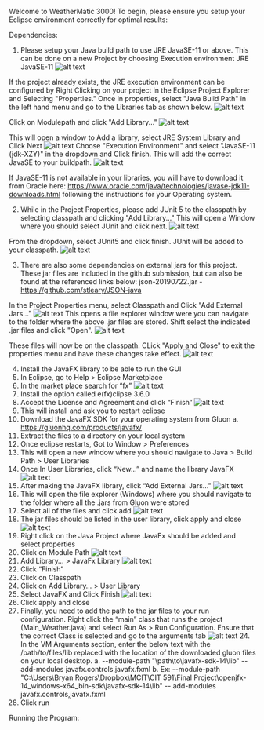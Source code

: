 Welcome to WeatherMatic 3000! To begin, please ensure you setup your Eclipse environment correctly for optimal results:

Dependencies:
1. Please setup your Java build path to use JRE JavaSE-11 or above. This can be done on a new Project by choosing Execution environment JRE JavaSE-11
![alt text](/ReadMeImages/NewProject.PNG "New Project")

If the project already exists, the JRE execution environment can be configured by Right Clicking on your project in the Eclipse Project Explorer and Selecting "Properties." Once in properties, select "Java Bulid Path" in the left hand menu and go to the Libraries tab as shown below.
![alt text](/ReadMeImages/Properties.PNG "Properties")

Click on Modulepath and click "Add Library..."
![alt text](/ReadMeImages/AddLibrary.PNG "AddLib")

This will open a window to Add a library, select JRE System Library and Click Next
![alt text](/ReadMeImages/AddLibrary2.PNG "AddLib")
Choose "Execution Environment" and select "JavaSE-11 (jdk-XZY)" in the dropdown and Click finish. This will add the correct JavaSE to your buildpath.
![alt text](/ReadMeImages/AddLibrary3.PNG "AddLib")

If JavaSE-11 is not available in your libraries, you will have to download it from Oracle here: https://www.oracle.com/java/technologies/javase-jdk11-downloads.html following the instructions for your Operating system.

2. While in the Project Properties, please add JUnit 5 to the classpath by selecting classpath and clicking "Add Library..." This will open a Window where you should select JUnit and click next.
![alt text](/ReadMeImages/JUnit.PNG "JUnit")

From the dropdown, select JUnit5 and click finish. JUnit will be added to your classpath.
![alt text](/ReadMeImages/JUnit2.PNG "JUnit")


3. There are also some dependencies on external jars for this project. These jar files are included in the github submission, but can also be found at the referenced links below:
json-20190722.jar - https://github.com/stleary/JSON-java

In the Project Properties menu, select Classpath and Click "Add External Jars..."
![alt text](/ReadMeImages/AddJar.PNG "Jar")
This opens a file explorer window were you can navigate to the folder where the above .jar files are stored. Shift select the indicated .jar files and click "Open".
![alt text](/ReadMeImages/AddExternalJar.PNG "Jar")

These files will now be on the classpath. CLick "Apply and Close" to exit the properties menu and have these changes take effect.
![alt text](/ReadMeImages/Properties.PNG "Properties")

4. Install the JavaFX library to be able to run the GUI
 1.	In Eclipse, go to Help > Eclipse Marketplace
 2.	In the market place search for “fx”
![alt text](/ReadMeImages/Marketplace.PNG "Marketplace")
 3.	Install the option called e(fx)clipse 3.6.0
 4.	Accept the License and Agreement and click “Finish”
![alt text](/ReadMeImages/TNC.PNG "Marketplace")
 5.	This will install and ask you to restart eclipse
 6.	Download the JavaFX SDK for your operating system from Gluon
    a.	https://gluonhq.com/products/javafx/
 7.	Extract the files to a directory on your local system
 8.	Once eclipse restarts, Got to Window > Preferences 
 9.	This will open a new window where you should navigate to Java > Build Path > User Libraries
 10.	Once In User Libraries, click “New…” and name the library JavaFX
 ![alt text](/ReadMeImages/UserLib.PNG "User Library")
 11.	After making the JavaFX library, click “Add External Jars…"
 ![alt text](/ReadMeImages/UserLibExternal.PNG "User Library")
 12.	This will open the file explorer (Windows) where you should navigate to the folder where all the .jars from Gluon were stored
 13.	Select all of the files and click add
 ![alt text](/ReadMeImages/FileExplorer.PNG "User Library")
 14.	The jar files should be listed in the user library, click apply and close
 ![alt text](/ReadMeImages/UserLibJars.PNG "User Library")
 15.	Right click on the Java Project where JavaFx should be added and select properties
 16.	Click on Module Path
 ![alt text](/ReadMeImages/Properties.PNG "Properties")
 17.	Add Library… > JavaFx Library
  ![alt text](/ReadMeImages/JavaFXLib.PNG "Properties")
  18.	Click “Finish”
 19.	Click on Classpath
 20.	Click on Add Library… > User Library
 21.	Select JavaFX and Click Finish
  ![alt text](/ReadMeImages/AddUserLib.PNG "Properties")
  22.	Click apply and close
  23.	Finally, you need to add the path to the jar files to your run configuration. Right click the “main” class that runs the project    (Main_Weather.java) and select Run As > Run Configuration. Ensure that the correct Class is selected and go to the arguments tab
    ![alt text](/ReadMeImages/RunConfig.PNG "Properties") 
    24.	In the VM Arguments section, enter the below text with the /path/to/files/lib replaced with the location of the downloaded gluon          files on your local desktop.
    a.	--module-path "\path\to\javafx-sdk-14\lib" --add-modules javafx.controls,javafx.fxml
    b.	Ex: --module-path "C:\Users\Bryan Rogers\Dropbox\MCIT\CIT 591\Final Project\openjfx-14_windows-x64_bin-sdk\javafx-sdk-14\lib" --        add-modules javafx.controls,javafx.fxml
25.	Click run


Running the Program:
